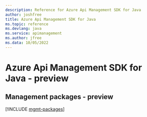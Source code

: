 ```yaml
---
description: Reference for Azure Api Management SDK for Java
author: joshfree
title: Azure Api Management SDK for Java
ms.topic: reference
ms.devlang: java
ms.service: apimanagement
ms.author: jfree
ms.data: 10/05/2022
---
```

# Azure Api Management SDK for Java - preview

## Management packages - preview
[!INCLUDE [mgmt-packages](api-management-mgmt-index.md)]